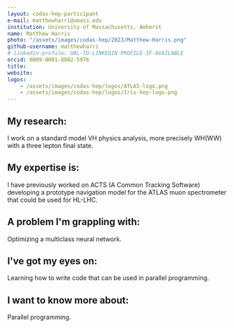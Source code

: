```yaml
---
layout: codas-hep-participant
e-mail: matthewharri@umass.edu
institution: University of Massachusetts, Amherst
name: Matthew Harris
photo: "/assets/images/codas-hep/2023/Matthew-Harris.png"
github-username: matthewharri
# linkedin-profile: URL-TO-LINKEDIN-PROFILE-IF-AVAILABLE
orcid: 0009-0001-8882-5976
title:
website:
logos:
    - /assets/images/codas-hep/logos/ATLAS-logo.png
    - /assets/images/codas-hep/logos/Iris-hep-logo.png
---
```

## My research:
I work on a standard model VH physics analysis, more precisely WH(WW) with a three lepton final state.

## My expertise is:
I have previously worked on ACTS (A Common Tracking Software) developing a prototype navigation model for the ATLAS muon spectrometer that could be used for HL-LHC.

## A problem I'm grappling with:
Optimizing a multiclass neural network.

## I've got my eyes on:
Learning how to write code that can be used in parallel programming.

## I want to know more about:
Parallel programming.
